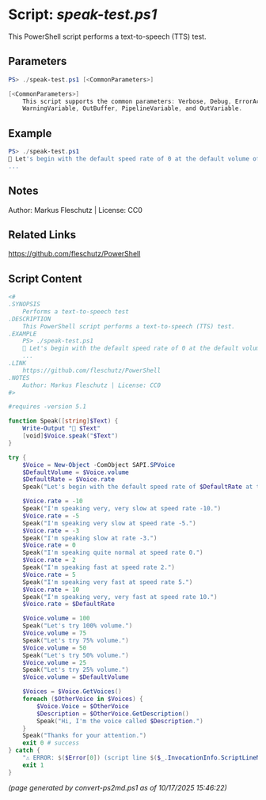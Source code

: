 Script: *speak-test.ps1*
========================

This PowerShell script performs a text-to-speech (TTS) test.

Parameters
----------
```powershell
PS> ./speak-test.ps1 [<CommonParameters>]

[<CommonParameters>]
    This script supports the common parameters: Verbose, Debug, ErrorAction, ErrorVariable, WarningAction, 
    WarningVariable, OutBuffer, PipelineVariable, and OutVariable.
```

Example
-------
```powershell
PS> ./speak-test.ps1
📣 Let's begin with the default speed rate of 0 at the default volume of 100%.
...

```

Notes
-----
Author: Markus Fleschutz | License: CC0

Related Links
-------------
https://github.com/fleschutz/PowerShell

Script Content
--------------
```powershell
<#
.SYNOPSIS
	Performs a text-to-speech test
.DESCRIPTION
	This PowerShell script performs a text-to-speech (TTS) test.
.EXAMPLE
	PS> ./speak-test.ps1
	📣 Let's begin with the default speed rate of 0 at the default volume of 100%.
	...
.LINK
	https://github.com/fleschutz/PowerShell
.NOTES
	Author: Markus Fleschutz | License: CC0
#>

#requires -version 5.1

function Speak([string]$Text) { 
	Write-Output "📣 $Text"
	[void]$Voice.speak("$Text")
}

try {
	$Voice = New-Object -ComObject SAPI.SPVoice
	$DefaultVolume = $Voice.volume
	$DefaultRate = $Voice.rate
	Speak("Let's begin with the default speed rate of $DefaultRate at the default volume of $($DefaultVolume)%.")

	$Voice.rate = -10
	Speak("I'm speaking very, very slow at speed rate -10.")
	$Voice.rate = -5
	Speak("I'm speaking very slow at speed rate -5.")
	$Voice.rate = -3
	Speak("I'm speaking slow at rate -3.")
	$Voice.rate = 0
	Speak("I'm speaking quite normal at speed rate 0.")
	$Voice.rate = 2
	Speak("I'm speaking fast at speed rate 2.")
	$Voice.rate = 5
	Speak("I'm speaking very fast at speed rate 5.")
	$Voice.rate = 10
	Speak("I'm speaking very, very fast at speed rate 10.")
	$Voice.rate = $DefaultRate

	$Voice.volume = 100
	Speak("Let's try 100% volume.")
	$Voice.volume = 75
	Speak("Let's try 75% volume.")
	$Voice.volume = 50
	Speak("Let's try 50% volume.")
	$Voice.volume = 25
	Speak("Let's try 25% volume.")
	$Voice.volume = $DefaultVolume

	$Voices = $Voice.GetVoices()
	foreach ($OtherVoice in $Voices) {
		$Voice.Voice = $OtherVoice
		$Description = $OtherVoice.GetDescription()
		Speak("Hi, I'm the voice called $Description.")
	}
	Speak("Thanks for your attention.")
	exit 0 # success
} catch {
	"⚠️ ERROR: $($Error[0]) (script line $($_.InvocationInfo.ScriptLineNumber))"
	exit 1
}
```

*(page generated by convert-ps2md.ps1 as of 10/17/2025 15:46:22)*
